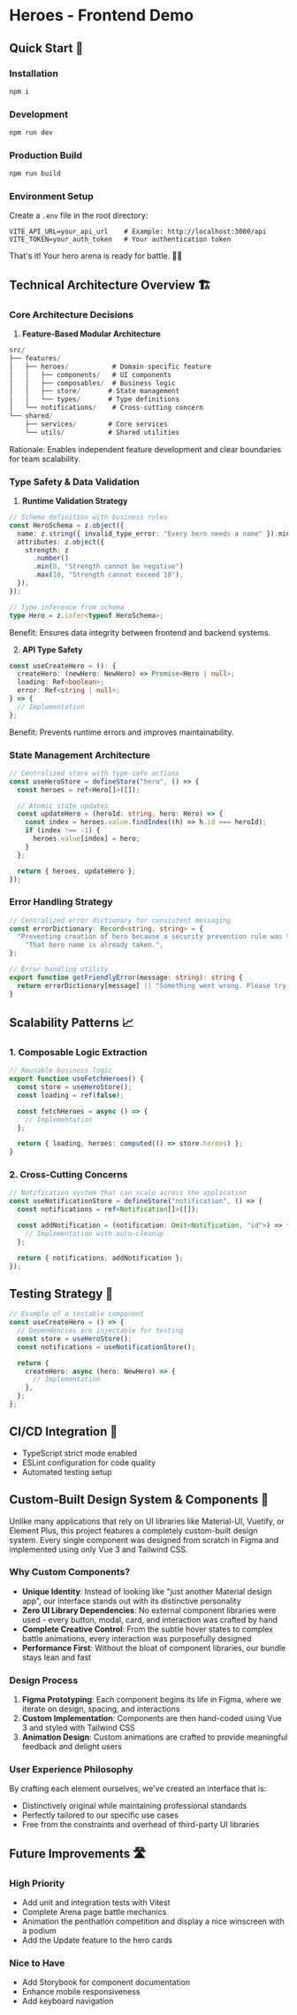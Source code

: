 # Heroes - Frontend Demo

## Quick Start 🚀

### Installation

```bash
npm i
```

### Development

```bash
npm run dev
```

### Production Build

```bash
npm run build
```

### Environment Setup

Create a `.env` file in the root directory:

```env
VITE_API_URL=your_api_url    # Example: http://localhost:3000/api
VITE_TOKEN=your_auth_token   # Your authentication token
```

That's it! Your hero arena is ready for battle. 🦸‍♂️

## Technical Architecture Overview 🏗️

### Core Architecture Decisions

1. **Feature-Based Modular Architecture**

```typescript
src/
├── features/
│   ├── heroes/           # Domain-specific feature
│   │   ├── components/   # UI components
│   │   ├── composables/  # Business logic
│   │   ├── store/       # State management
│   │   └── types/       # Type definitions
│   └── notifications/    # Cross-cutting concern
└── shared/
    ├── services/        # Core services
    └── utils/           # Shared utilities
```

Rationale: Enables independent feature development and clear boundaries for team scalability.

### Type Safety & Data Validation

1. **Runtime Validation Strategy**

```typescript
// Schema definition with business rules
const HeroSchema = z.object({
  name: z.string({ invalid_type_error: "Every hero needs a name" }).min(1),
  attributes: z.object({
    strength: z
      .number()
      .min(0, "Strength cannot be negative")
      .max(10, "Strength cannot exceed 10"),
  }),
});

// Type inference from schema
type Hero = z.infer<typeof HeroSchema>;
```

Benefit: Ensures data integrity between frontend and backend systems.

2. **API Type Safety**

```typescript
const useCreateHero = (): {
  createHero: (newHero: NewHero) => Promise<Hero | null>;
  loading: Ref<boolean>;
  error: Ref<string | null>;
} => {
  // Implementation
};
```

Benefit: Prevents runtime errors and improves maintainability.

### State Management Architecture

```typescript
// Centralized store with type-safe actions
const useHeroStore = defineStore("hero", () => {
  const heroes = ref<Hero[]>([]);

  // Atomic state updates
  const updateHero = (heroId: string, hero: Hero) => {
    const index = heroes.value.findIndex((h) => h.id === heroId);
    if (index !== -1) {
      heroes.value[index] = hero;
    }
  };

  return { heroes, updateHero };
});
```

### Error Handling Strategy

```typescript
// Centralized error dictionary for consistent messaging
const errorDictionary: Record<string, string> = {
  "Preventing creation of hero because a security prevention rule was triggered":
    "That hero name is already taken.",
};

// Error handling utility
export function getFriendlyError(message: string): string {
  return errorDictionary[message] || "Something went wrong. Please try again.";
}
```

## Scalability Patterns 📈

### 1. Composable Logic Extraction

```typescript
// Reusable business logic
export function useFetchHeroes() {
  const store = useHeroStore();
  const loading = ref(false);

  const fetchHeroes = async () => {
    // Implementation
  };

  return { loading, heroes: computed(() => store.heroes) };
}
```

### 2. Cross-Cutting Concerns

```typescript
// Notification system that can scale across the application
const useNotificationStore = defineStore("notification", () => {
  const notifications = ref<Notification[]>([]);

  const addNotification = (notification: Omit<Notification, "id">) => {
    // Implementation with auto-cleanup
  };

  return { notifications, addNotification };
});
```

## Testing Strategy 🧪

```typescript
// Example of a testable component
const useCreateHero = () => {
  // Dependencies are injectable for testing
  const store = useHeroStore();
  const notifications = useNotificationStore();

  return {
    createHero: async (hero: NewHero) => {
      // Implementation
    },
  };
};
```

## CI/CD Integration 🔄

- TypeScript strict mode enabled
- ESLint configuration for code quality
- Automated testing setup

## Custom-Built Design System & Components 🎨

Unlike many applications that rely on UI libraries like Material-UI, Vuetify, or Element Plus, this project features a completely custom-built design system. Every single component was designed from scratch in Figma and implemented using only Vue 3 and Tailwind CSS.

### Why Custom Components?

- **Unique Identity**: Instead of looking like "just another Material design app", our interface stands out with its distinctive personality
- **Zero UI Library Dependencies**: No external component libraries were used - every button, modal, card, and interaction was crafted by hand
- **Complete Creative Control**: From the subtle hover states to complex battle animations, every interaction was purposefully designed
- **Performance First**: Without the bloat of component libraries, our bundle stays lean and fast

### Design Process

1. **Figma Prototyping**: Each component begins its life in Figma, where we iterate on design, spacing, and interactions
2. **Custom Implementation**: Components are then hand-coded using Vue 3 and styled with Tailwind CSS
3. **Animation Design**: Custom animations are crafted to provide meaningful feedback and delight users

### User Experience Philosophy

By crafting each element ourselves, we've created an interface that is:

- Distinctively original while maintaining professional standards
- Perfectly tailored to our specific use cases
- Free from the constraints and overhead of third-party UI libraries

## Future Improvements 🛣️

### High Priority

- Add unit and integration tests with Vitest
- Complete Arena page battle mechanics
- Animation the penthatlon competition and display a nice winscreen with a podium
- Add the Update feature to the hero cards

### Nice to Have

- Add Storybook for component documentation
- Enhance mobile responsiveness
- Add keyboard navigation
